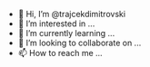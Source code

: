 - 👋 Hi, I’m @trajcekdimitrovski
- 👀 I’m interested in ...
- 🌱 I’m currently learning ...
- 💞️ I’m looking to collaborate on ...
- 📫 How to reach me ...

<!---
trajcekdimitrovski/trajcekdimitrovski is a ✨ special ✨ repository because its `README.md` (this file) appears on your GitHub profile.
You can click the Preview link to take a look at your changes.
--->
